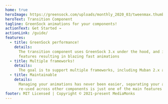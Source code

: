 ```yaml
---
home: true
heroImage: https://greensock.com/uploads/monthly_2020_03/tweenmax.thumb.png.c849c5b56c6752e3f2276b82ee702625.png
heroText: Transition Component
tagline: GreenSock animations for your components!
actionText: Get Started →
actionLink: /guide/
features:
  - title: GreenSock performance!
    details:
      The transition component uses GreenSock 3.x under the hood, and it offers all of it's awesome
      features resulting in blazing fast animations
  - title: Multiple frameworks!
    details:
      The goal is to support multiple frameworks, including Muban 2.x and React!
  - title: Maintainable
    details:
      Managing your animations has never been easier, separating your animations so they can be
      re-used across other components is just one of the main features of the transition component.
footer: MIT Licensed | Copyright © 2021-present MediaMonks
---
```

